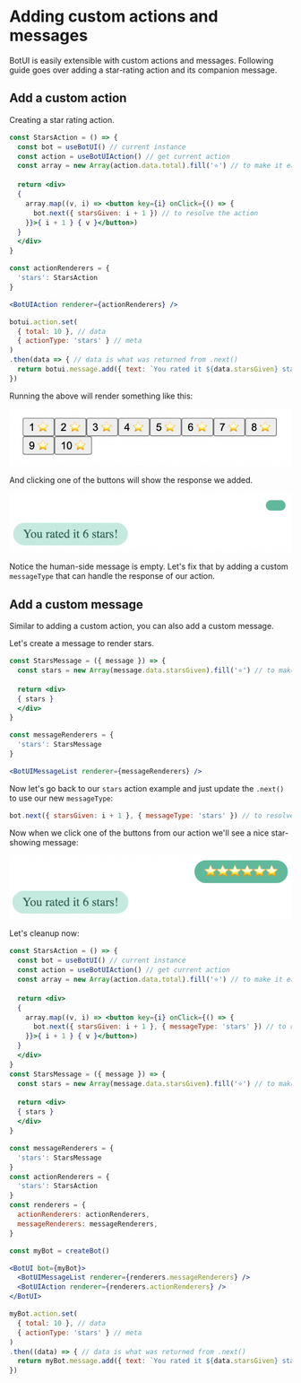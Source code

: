 
# Adding custom actions and messages

BotUI is easily extensible with custom actions and messages. Following guide goes over adding a star-rating action and its companion message.

## Add a custom action

Creating a star rating action.

```jsx
const StarsAction = () => {
  const bot = useBotUI() // current instance
  const action = useBotUIAction() // get current action
  const array = new Array(action.data.total).fill('⭐️') // to make it easier to iterate

  return <div>
  {
    array.map((v, i) => <button key={i} onClick={() => {
      bot.next({ starsGiven: i + 1 }) // to resolve the action
    }}>{ i + 1 } { v }</button>)
  }
  </div>
}
```

```js
const actionRenderers = {
  'stars': StarsAction
}
```

```jsx
<BotUIAction renderer={actionRenderers} />
```

```js
botui.action.set(
  { total: 10 }, // data
  { actionType: 'stars' } // meta
)
.then(data => { // data is what was returned from .next()
  return botui.message.add({ text: `You rated it ${data.starsGiven} stars!`  })
})
```

Running the above will render something like this:

![action](../assets/action-stars.png)

And clicking one of the buttons will show the response we added.

![action](../assets/resolved-1.png)

Notice the human-side message is empty. Let's fix that by adding a custom `messageType` that can handle the response of our action.

## Add a custom message

Similar to adding a custom action, you can also add a custom message.

Let's create a message to render stars.

```jsx
const StarsMessage = ({ message }) => {
  const stars = new Array(message.data.starsGiven).fill('⭐️') // to make it easier to iterate

  return <div>
  { stars }
  </div>
}
```

```js
const messageRenderers = {
  'stars': StarsMessage
}
```

```jsx
<BotUIMessageList renderer={messageRenderers} />
```

Now let's go back to our `stars` action example and just update the `.next()` to use our new `messageType`:

```js
bot.next({ starsGiven: i + 1 }, { messageType: 'stars' }) // to resolve the action
```

Now when we click one of the buttons from our action we'll see a nice star-showing message:

![action](../assets/resolved-2.png)


Let's cleanup now:

```jsx
const StarsAction = () => {
  const bot = useBotUI() // current instance
  const action = useBotUIAction() // get current action
  const array = new Array(action.data.total).fill('⭐️') // to make it easier to iterate

  return <div>
  {
    array.map((v, i) => <button key={i} onClick={() => {
      bot.next({ starsGiven: i + 1 }, { messageType: 'stars' }) // to resolve the action
    }}>{ i + 1 } { v }</button>)
  }
  </div>
}
const StarsMessage = ({ message }) => {
  const stars = new Array(message.data.starsGiven).fill('⭐️') // to make it easier to iterate

  return <div>
  { stars }
  </div>
}
```

```js
const messageRenderers = {
  'stars': StarsMessage
}
const actionRenderers = {
  'stars': StarsAction
}
const renderers = {
  actionRenderers: actionRenderers,
  messageRenderers: messageRenderers,
}
```

```js
const myBot = createBot()
```

```jsx
<BotUI bot={myBot}>
  <BotUIMessageList renderer={renderers.messageRenderers} />
  <BotUIAction renderer={renderers.actionRenderers} />
</BotUI>
```

```js
myBot.action.set(
  { total: 10 }, // data
  { actionType: 'stars' } // meta
)
.then((data) => { // data is what was returned from .next()
  return myBot.message.add({ text: `You rated it ${data.starsGiven} stars!`  })
})
```